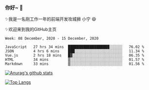### 你好~  👋

✨我是一名刚工作一年的前端开发攻城狮 小宁 😄

✨欢迎来到我的GitHub主页
<!--
**7148505/7148505** is a ✨ _special_ ✨ repository because its `README.md` (this file) appears on your GitHub profile.

Here are some ideas to get you started:

- 🔭 I’m currently working on ...
- 🌱 I’m currently learning ...
- 👯 I’m looking to collaborate on ...
- 🤔 I’m looking for help with ...
- 💬 Ask me about ...
- 📫 How to reach me: ...
- 😄 Pronouns: ...
- ⚡ Fun fact: ...
-->

<!--START_SECTION:waka-->
```text
Week: 08 December, 2020 - 15 December, 2020

JavaScript   27 hrs 34 mins  ███████████████████░░░░░░   76.02 % 
JSON         4 hrs 6 mins    ███░░░░░░░░░░░░░░░░░░░░░░   11.34 % 
Vue.js       2 hrs 18 mins   █▓░░░░░░░░░░░░░░░░░░░░░░░   06.35 % 
HTML         34 mins         ▒░░░░░░░░░░░░░░░░░░░░░░░░   01.57 % 
Markdown     33 mins         ▒░░░░░░░░░░░░░░░░░░░░░░░░   01.56 % 
```
<!--END_SECTION:waka-->

[![Anurag's github stats](https://github-readme-stats.vercel.app/api?username=ZhangNing-debug)](https://github.com/anuraghazra/github-readme-stats)

[![Top Langs](https://github-readme-stats.vercel.app/api/top-langs/?username=ZhangNing-debug&layout=compact)](https://github.com/anuraghazra/github-readme-stats)
